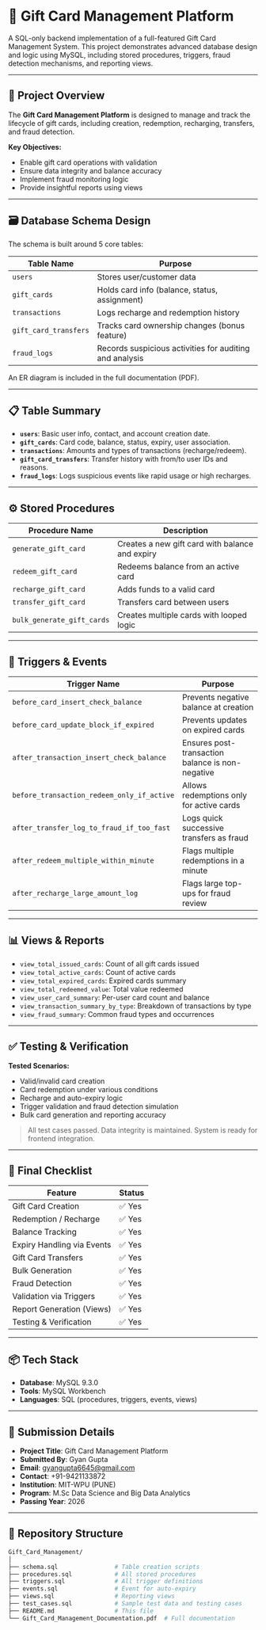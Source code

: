 # 🎁 Gift Card Management Platform

A SQL-only backend implementation of a full-featured Gift Card Management System. This project demonstrates advanced database design and logic using MySQL, including stored procedures, triggers, fraud detection mechanisms, and reporting views.

---

## 📘 Project Overview

The **Gift Card Management Platform** is designed to manage and track the lifecycle of gift cards, including creation, redemption, recharging, transfers, and fraud detection.

**Key Objectives:**
- Enable gift card operations with validation
- Ensure data integrity and balance accuracy
- Implement fraud monitoring logic
- Provide insightful reports using views

---

## 🗃️ Database Schema Design

The schema is built around 5 core tables:

| Table Name            | Purpose                                                        |
|-----------------------|----------------------------------------------------------------|
| `users`               | Stores user/customer data                                      |
| `gift_cards`          | Holds card info (balance, status, assignment)                 |
| `transactions`        | Logs recharge and redemption history                           |
| `gift_card_transfers` | Tracks card ownership changes (bonus feature)                  |
| `fraud_logs`          | Records suspicious activities for auditing and analysis        |

An ER diagram is included in the full documentation (PDF).

---

## 📋 Table Summary

- **`users`**: Basic user info, contact, and account creation date.
- **`gift_cards`**: Card code, balance, status, expiry, user association.
- **`transactions`**: Amounts and types of transactions (recharge/redeem).
- **`gift_card_transfers`**: Transfer history with from/to user IDs and reasons.
- **`fraud_logs`**: Logs suspicious events like rapid usage or high recharges.

---

## ⚙️ Stored Procedures

| Procedure Name               | Description                                                 |
|-----------------------------|-------------------------------------------------------------|
| `generate_gift_card`        | Creates a new gift card with balance and expiry             |
| `redeem_gift_card`          | Redeems balance from an active card                         |
| `recharge_gift_card`        | Adds funds to a valid card                                  |
| `transfer_gift_card`        | Transfers card between users                                |
| `bulk_generate_gift_cards`  | Creates multiple cards with looped logic                    |

---

## 🚨 Triggers & Events

| Trigger Name                          | Purpose                                                       |
|--------------------------------------|---------------------------------------------------------------|
| `before_card_insert_check_balance`   | Prevents negative balance at creation                         |
| `before_card_update_block_if_expired`| Prevents updates on expired cards                             |
| `after_transaction_insert_check_balance` | Ensures post-transaction balance is non-negative          |
| `before_transaction_redeem_only_if_active` | Allows redemptions only for active cards              |
| `after_transfer_log_to_fraud_if_too_fast` | Logs quick successive transfers as fraud              |
| `after_redeem_multiple_within_minute`| Flags multiple redemptions in a minute                       |
| `after_recharge_large_amount_log`    | Flags large top-ups for fraud review                         |

---

## 📊 Views & Reports

- `view_total_issued_cards`: Count of all gift cards issued
- `view_total_active_cards`: Count of active cards
- `view_total_expired_cards`: Expired cards summary
- `view_total_redeemed_value`: Total value redeemed
- `view_user_card_summary`: Per-user card count and balance
- `view_transaction_summary_by_type`: Breakdown of transactions by type
- `view_fraud_summary`: Common fraud types and occurrences

---

## ✅ Testing & Verification

**Tested Scenarios:**
- Valid/invalid card creation
- Card redemption under various conditions
- Recharge and auto-expiry logic
- Trigger validation and fraud detection simulation
- Bulk card generation and reporting accuracy

> All test cases passed. Data integrity is maintained. System is ready for frontend integration.

---

## 🧾 Final Checklist

| Feature                             | Status     |
|------------------------------------|------------|
| Gift Card Creation                 | ✅ Yes      |
| Redemption / Recharge              | ✅ Yes      |
| Balance Tracking                   | ✅ Yes      |
| Expiry Handling via Events         | ✅ Yes      |
| Gift Card Transfers                | ✅ Yes      |
| Bulk Generation                    | ✅ Yes      |
| Fraud Detection                    | ✅ Yes      |
| Validation via Triggers            | ✅ Yes      |
| Report Generation (Views)          | ✅ Yes      |
| Testing & Verification             | ✅ Yes      |

---

## 📦 Tech Stack

- **Database**: MySQL 9.3.0
- **Tools**: MySQL Workbench
- **Languages**: SQL (procedures, triggers, events, views)

---

## 📌 Submission Details

- **Project Title**: Gift Card Management Platform  
- **Submitted By**: Gyan Gupta  
- **Email**: gyangupta6645@gmail.com  
- **Contact**: +91-9421133872  
- **Institution**: MIT-WPU (PUNE)  
- **Program**: M.Sc Data Science and Big Data Analytics  
- **Passing Year**: 2026  

---

## 📁 Repository Structure

```bash
Gift_Card_Management/
│
├── schema.sql                # Table creation scripts
├── procedures.sql            # All stored procedures
├── triggers.sql              # All trigger definitions
├── events.sql                # Event for auto-expiry
├── views.sql                 # Reporting views
├── test_cases.sql            # Sample test data and testing cases
├── README.md                 # This file
└── Gift_Card_Management_Documentation.pdf  # Full documentation
